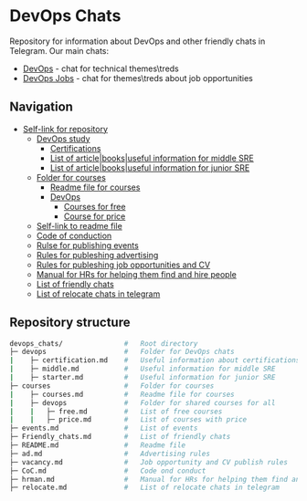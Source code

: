 # DevOps Chats

Repository for information about DevOps and other friendly chats in Telegram.
Our main chats:

* [DevOps](https://t.me/devops_ru) - chat for technical themes\treds
* [DevOps Jobs](https://t.me/devops_jobs) - chat for themes\treds about job opportunities

## Navigation

* [Self-link for repository](https://github.com/Asgoret/devops_chats)
  * [DevOps study](https://github.com/Asgoret/devops_chats/tree/master/devops)
    * [Certifications](https://github.com/Asgoret/devops_chats/blob/master/devops/certification.md)
    * [List of article|books|useful information for middle SRE](https://github.com/Asgoret/devops_chats/blob/master/devops/middle.md)
    * [List of article|books|useful information for junior SRE](https://github.com/Asgoret/devops_chats/blob/master/devops/starter.md)
  * [Folder for courses](https://github.com/Asgoret/devops_chats/tree/master/courses)
    * [Readme file for courses](https://github.com/Asgoret/devops_chats/blob/master/courses/courses.md)
    * [DevOps](https://github.com/Asgoret/devops_chats/tree/master/courses/devops)
      * [Courses for free](https://github.com/Asgoret/devops_chats/blob/master/courses/devops/free.md)
      * [Course for price](https://github.com/Asgoret/devops_chats/blob/master/courses/devops/price.md)
  * [Self-link to readme file](https://github.com/Asgoret/devops_chats/blob/master/README.md)
  * [Code of conduction](https://github.com/Asgoret/devops_chats/blob/master/CoC.md)
  * [Rulse for publishing events](https://github.com/Asgoret/devops_chats/blob/master/events.md)
  * [Rules for publeshing advertising](https://github.com/Asgoret/devops_chats/blob/master/ad.md)
  * [Rules for publeshing job opportunities and CV](https://github.com/Asgoret/devops_chats/blob/master/vacancy.md)
  * [Manual for HRs for helping them find and hire people](https://github.com/Asgoret/devops_chats/blob/master/hrman.md)
  * [List of friendly chats](https://github.com/Asgoret/devops_chats/blob/master/Friendly_chats.md)
  * [List of relocate chats in telegram](https://github.com/Asgoret/devops_chats/blob/master/relocate.md)

## Repository structure

```bash
devops_chats/               #   Root directory
├─ devops                   #   Folder for DevOps chats
|    ├─ certification.md    #   Useful information about certifications
|    ├─ middle.md           #   Useful information for middle SRE
|    ├─ starter.md          #   Useful information for junior SRE
├─ courses                  #   Folder for courses
|    ├─ courses.md          #   Readme file for courses
|    ├─ devops              #   Folder for shared courses for all
|    |   ├─ free.md         #   List of free courses
|    |   ├─ price.md        #   List of courses with price
├─ events.md                #   List of events
├─ Friendly_chats.md        #   List of friendly chats
├─ README.md                #   Readme file
├─ ad.md                    #   Advertising rules
├─ vacancy.md               #   Job opportunity and CV publish rules
├─ CoC.md                   #   Code ond conduct
├─ hrman.md                 #   Manual for HRs for helping them find and hire people
├─ relocate.md              #   List of relocate chats in telegram
```
